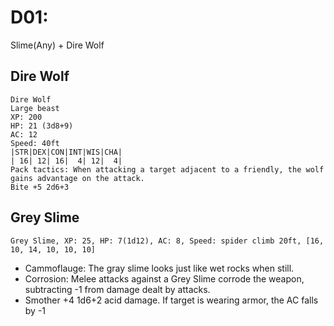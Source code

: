 # D01:

Slime(Any) + Dire Wolf

## Dire Wolf
```
Dire Wolf
Large beast
XP: 200
HP: 21 (3d8+9)
AC: 12
Speed: 40ft
|STR|DEX|CON|INT|WIS|CHA|
| 16| 12| 16|  4| 12|  4|
Pack tactics: When attacking a target adjacent to a friendly, the wolf
gains advantage on the attack.
Bite +5 2d6+3
```

## Grey Slime

`Grey Slime, XP: 25, HP: 7(1d12), AC: 8, Speed: spider climb 20ft, [16, 10, 14, 10, 10, 10]`
- Cammoflauge: The gray slime looks just like wet rocks when still.
- Corrosion: Melee attacks against a Grey Slime corrode the weapon, subtracting -1 from damage dealt by attacks.
- Smother +4 1d6+2 acid damage. If target is wearing armor, the AC falls by -1